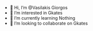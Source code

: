- 👋 Hi, I’m @Vasilakis Giorgos
- 👀 I’m interested in Gkates
- 🌱 I’m currently learning Nothing
- 💞️ I’m looking to collaborate on Gkates
  

<!---
VasilakisGiorgos/VasilakisGiorgos is a ✨ special ✨ repository because its `README.md` (this file) appears on your GitHub profile.
You can click the Preview link to take a look at your changes.
--->
